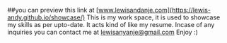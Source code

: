 ##you can preview this link at
[www.lewisandanje.com](https://lewis-andy.github.io/showcase/)
This is my work space, it is used to showcase my skills as per upto-date.
It acts kind of like my resume.
Incase of any inquiries you can contact me at lewisanyanje@gmail.com
Enjoy :)
